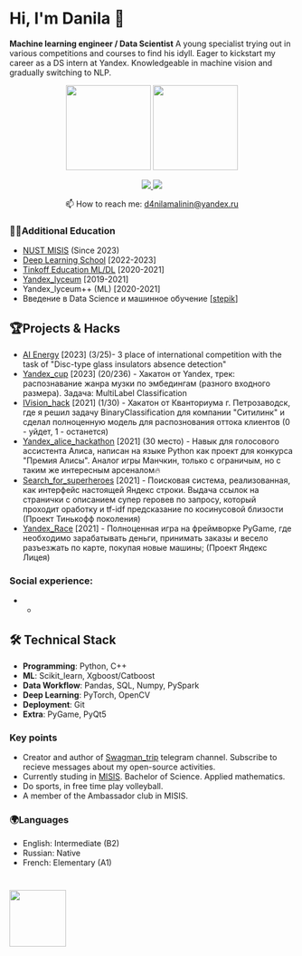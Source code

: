 # Hi, I'm Danila 👋
**Machine learning engineer / Data Scientist** 
A young specialist trying out in various competitions and courses to find his idyll. Eager to kickstart my career as a DS intern at Yandex. Knowledgeable in machine vision and gradually switching to NLP.

<p align='center'>
   <a href="https://github-readme-stats.vercel.app/api?username=MALINAYAGODA"><img
           height=150
           src="https://github-readme-stats.vercel.app/api?username=MALINAYAGODA"/></a>
   <a href="https://github.com/MALINAYAGODA/github-readme-stats"><img height=150
                                                                  src="https://github-readme-stats.vercel.app/api/top-langs/?username=MALINAYAGODA&layout=compact"/></a>
</p>

<p align='center'>
   <a href="https://www.linkedin.com/in/MALINAYAGODA/">
       <img src="https://img.shields.io/badge/linkedin-%230077B5.svg?&style=for-the-badge&logo=linkedin&logoColor=white"/>
   </a>
   <a href="https://t.me/malinin_danila">
       <img src="https://img.shields.io/badge/Telegram-2CA5E0?style=for-the-badge&logo=telegram&logoColor=white"/>
   </a>
<p align='center'>
   📫 How to reach me: <a href='mailto:d4nilamalinin@yandex.ru'>d4nilamalinin@yandex.ru</a>
</p>

### 👨‍🎓Additional Education
- [NUST MISIS](https://en.misis.ru/) (Since 2023)
- [Deep Learning School](https://dls.samcs.ru/) [2022-2023]
- [Tinkoff Education ML/DL](https://fintech.tinkoff.ru/school/?dsp_click_id=319c6533-5f91-4761-af1f-e2170df20885) [2020-2021]
- [Yandex_lyceum](https://lyceum.yandex.ru/) [2019-2021]
- Yandex_lyceum++ (ML) [2020-2021]
- Введение в Data Science и машинное обучение [[stepik](https://stepik.org/cert/1054618)]

## 🏆Projects & Hacks
*   [AI Energy](https://github.com/timur612/insulator_defect_detection/tree/main) [2023] (3/25)- 3 place of international competition with the task of "Disc-type glass insulators absence detection"
*   [Yandex_cup](https://github.com/MALINAYAGODA/Yandex_cup) [2023] (20/236) - Хакатон от Yandex, трек: распознавание жанра музки по эмбедингам (разного входного размера). Задача: MultiLabel Classification
*   [IVision_hack](https://github.com/MALINAYAGODA/ZhabkazTeam_ivision/tree/main) [2021] (1/30) - Хакатон от Кванториума г. Петрозаводск, где я решил задачу BinaryClassification для компании "Ситилинк" и сделал полноценную модель для распознования оттока клиентов (0 - уйдет, 1 - останется)
*   [Yandex_alice_hackathon](https://github.com/MALINAYAGODA/Yandex-Alice-Hackathon) [2021] (30 место) - Навык для голосового ассистента Алиса, написан на языке Python как проект для конкурса "Премия Алисы". Аналог игры Манчкин, только с ограничым, но с таким же интересным арсеналом🔥 
*   [Search_for_superheroes](https://github.com/MALINAYAGODA/Search_for_superheroes) [2021] - Поисковая система, реализованная, как интерфейс настоящей Яндекс строки. Выдача ссылок на странички с описанием супер геровев по запросу, который проходит оработку и tf-idf предсказание по косинусовой близости (Проект Тинькофф поколения)
*   [Yandex_Race](https://github.com/MALINAYAGODA/Yandex-Race) [2021] - Полноценная игра на фреймворке PyGame, где необходимо зарабатывать деньги, принимать заказы и весело разъезжать по карте, покупая новые машины; (Проект Яндекс Лицея)


### Social experience:
*   -

## 🛠 Technical Stack
*   **Programming**: Python, C++
*   **ML**: Scikit_learn, Xgboost/Catboost
*   **Data Workflow**: Pandas, SQL, Numpy, PySpark
*   **Deep Learning**: PyTorch, OpenCV
*   **Deployment**: Git
*   **Extra**: PyGame, PyQt5

### Key points
*   Creator and author of [Swagman_trip](https://t.me/swagman_trip) telegram channel. Subscribe to recieve messages about my open-source activities.
*   Currently studing in [MISIS](https://misis.ru/applicants/admission/baccalaureate-and-specialty/faculties/math/). Bachelor of Science. Applied mathematics.
*   Do sports, in free time play volleyball.  
*   A member of the Ambassador club in MISIS.

### 🌍Languages
*   English: Intermediate (B2)
*   Russian: Native
*   French: Elementary (A1)

<div align="left" style="margin: 40px 0">
   <a href="https://github.com/MALINAYAGODA/github-profile-views-counter">
       <img width="100px" src="https://komarev.com/ghpvc/?username=MALINAYAGODA&color=DE002D">
   </a>
</div>
